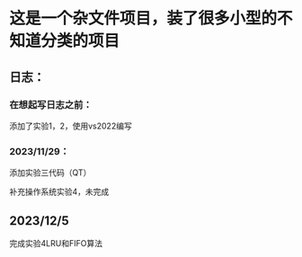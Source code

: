 # 这是一个杂文件项目，装了很多小型的不知道分类的项目

## 日志：

### 在想起写日志之前：

添加了实验1，2，使用vs2022编写

### 2023/11/29：

添加实验三代码（QT）

补充操作系统实验4，未完成

## 2023/12/5

完成实验4LRU和FIFO算法

## 




